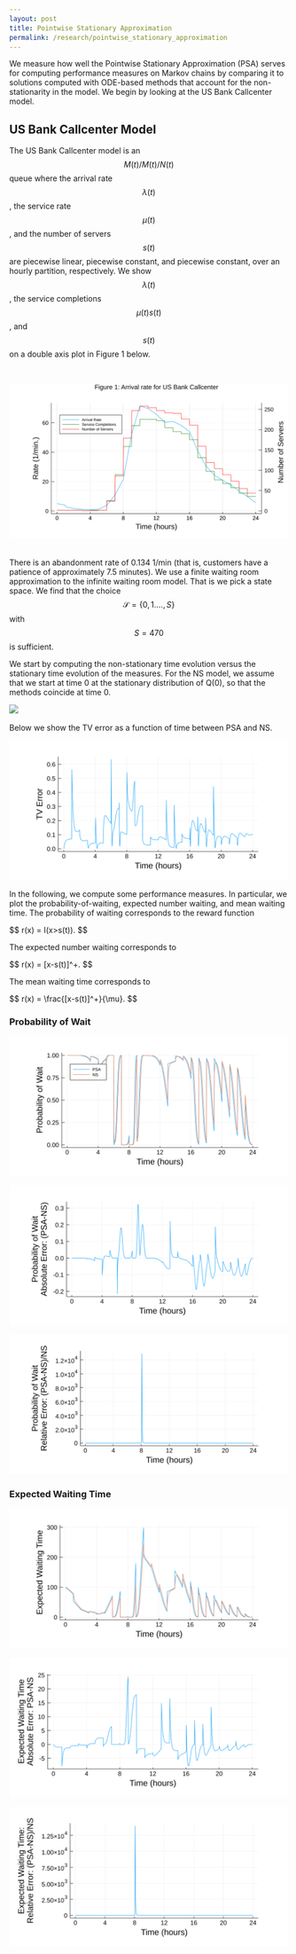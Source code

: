 ```yaml
---
layout: post
title: Pointwise Stationary Approximation
permalink: /research/pointwise_stationary_approximation
---
```



We measure how well the Pointwise Stationary Approximation (PSA) serves for computing performance measures on Markov chains by comparing it to solutions computed with ODE-based methods that account for the non-stationarity in the model. We begin by looking at the US Bank Callcenter model. 

## US Bank Callcenter Model


The US Bank Callcenter model is an $$M(t)/M(t)/N(t)$$ queue where the arrival rate $$\lambda(t)$$, the service rate $$\mu(t)$$, and the number of servers $$s(t)$$ are piecewise linear, piecewise constant, and piecewise constant, over an hourly partition, respectively. We show $$\lambda(t)$$, the service completions $$\mu(t)s(t)$$, and $$s(t)$$ on a double axis plot in Figure 1 below.

&nbsp;

![svg](/files/Research/Pointwise_Stationary_Approximation/figures/US_Bank_model.svg)
&nbsp;

There is an abandonment rate of 0.134 1/min (that is, customers have a patience of approximately 7.5 minutes). We use a finite waiting room approximation to the infinite waiting room model. That is we pick a state space. We find that the choice $$\mathcal{S}=\{0,1....,S\}$$ with $$S=470$$ is sufficient.



We start by computing the non-stationary time evolution versus the stationary time evolution of the measures. For the NS model, we assume that we start at time 0 at the stationary distribution of Q(0), so that the methods coincide at time 0. 


<img src="/files/Research/Pointwise_Stationary_Approximation/figures/measures.gif" />

Below we show the TV error as a function of time between PSA and NS.

![svg](/files/Research/Pointwise_Stationary_Approximation/figures/TV_error.svg)

In the following, we compute some performance measures. In particular, we plot the probability-of-waiting, expected number waiting, and mean waiting time. The probability of waiting corresponds to the reward function

<p>
$$
r(x) = I(x>s(t)).
$$
</p>

The expected number waiting corresponds to
<p>
$$
r(x) = [x-s(t)]^+.
$$
</p>

The mean waiting time corresponds to

<p>
$$
r(x) = \frac{[x-s(t)]^+}{\mu}.
$$
</p>


### Probability of Wait
![svg](/files/Research/Pointwise_Stationary_Approximation/figures/prob_wait_values.svg)

![svg](/files/Research/Pointwise_Stationary_Approximation/figures/prob_wait_abs_err.svg)

![svg](/files/Research/Pointwise_Stationary_Approximation/figures/prob_wait_rel_err.svg)

### Expected Waiting Time

![svg](/files/Research/Pointwise_Stationary_Approximation/figures/exp_wait_values.svg)

![svg](/files/Research/Pointwise_Stationary_Approximation/figures/exp_wait_abs_err.svg)

![svg](/files/Research/Pointwise_Stationary_Approximation/figures/exp_wait_rel_err.svg)




<!-- 
# Fast Rise Time

We now investigate the discrepancy of PSA and NS when $$\lambda(t)$$ increases the fastest for varying choices of constant $$s(t)=s$$. From the US Callcenter data, we see that during the period of fastest increase, $$\lambda(t)$$ ranges from approximately $$~50/6 = 8.3$$ to $$100$$ from time $$t=420$$ to $$t=600$$. (This can be confirmed in Figure 1 above.) In other words, in the span of three hours, $$\lambda(t)$$ increases by about 90. 

Here we consider only the ramp up period going from $$\lambda=10$$ to $$\lambda =100$$ in 180 minutes. We keep $$\mu=1/3$$ and keep the number of servers stationary so that $$\rho_{\max} = \rho(180)$$ varies in $$\{.8,.9,1.1\}$$. 







![svg](/files/Research/Pointwise_Stationary_Approximation/fast_rise_segment.svg)



### $$\rho=0.8$$ 

![svg](/files/Research/Pointwise_Stationary_Approximation/fast_rise_prob_values_.8.svg)
![svg](/files/Research/Pointwise_Stationary_Approximation/fast_rise_prob_rel_error_.8.svg)


![svg](/files/Research/Pointwise_Stationary_Approximation/fast_rise_exp_wait_values_.8.svg)
![svg](/files/Research/Pointwise_Stationary_Approximation/fast_rise_exp_wait_rel_error_.8.svg)


### $$\rho=0.99$$ 
![svg](/files/Research/Pointwise_Stationary_Approximation/fast_rise_prob_values_.99.svg)
![svg](/files/Research/Pointwise_Stationary_Approximation/fast_rise_prob_rel_error_.99.svg)


![svg](/files/Research/Pointwise_Stationary_Approximation/fast_rise_exp_wait_values_.99.svg)
![svg](/files/Research/Pointwise_Stationary_Approximation/fast_rise_exp_wait_rel_error_.99.svg)




### $$\rho=1.1$$ 
![svg](/files/Research/Pointwise_Stationary_Approximation/fast_rise_prob_values_1.1.svg)
![svg](/files/Research/Pointwise_Stationary_Approximation/fast_rise_prob_rel_error_1.1.svg)


![svg](/files/Research/Pointwise_Stationary_Approximation/fast_rise_exp_wait_values_1.1.svg)
![svg](/files/Research/Pointwise_Stationary_Approximation/fast_rise_exp_wait_rel_error_1.1.svg)

 -->


